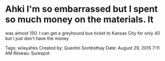 # Ahki l'm so embarrassed but I spent so much money on the materials. lt
was almost 150. I can get a greyhound bus ticket to Kansas City for only 40 but I just don't have the money

Tags: wilayahks
Created by: Quentin Sombsthay
Date: August 29, 2015 7:11 AM
Réseau: Surespot